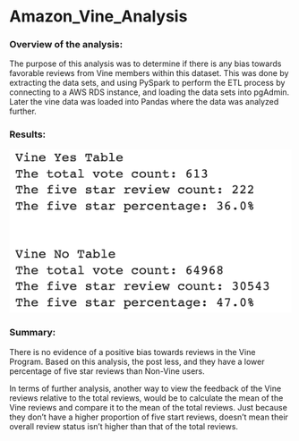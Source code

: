 # Amazon_Vine_Analysis

### Overview of the analysis: 

The purpose of this analysis was to determine if there is any bias towards favorable reviews from Vine members within this dataset. This was done by extracting the data sets, and using PySpark to perform the ETL process by connecting to a AWS RDS instance, and loading the data sets into pgAdmin. Later the vine data was loaded into Pandas where the data was analyzed further. 
### Results: 
![Results](https://raw.githubusercontent.com/SavannahPosner/Amazon_Vine_Analysis/main/Screen%20Shot%202022-09-29%20at%2010.46.11%20AM.png)





### Summary: 
There is no evidence of a positive bias towards reviews in the Vine Program. Based on this analysis, the post less, and they have a lower percentage of five star reviews than Non-Vine users.

In terms of further analysis, another way to view the feedback of the Vine reviews relative to the total reviews, would be to calculate the mean of the Vine reviews and compare it to the mean of the total reviews. Just because they don’t have a higher proportion of five start reviews, doesn’t mean their overall review status isn’t higher than that of the total reviews. 
